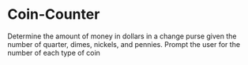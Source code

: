 # Coin-Counter
Determine the amount of money in dollars in a change purse given the number of quarter, dimes, nickels, and pennies. Prompt the user for the number of each type of coin
